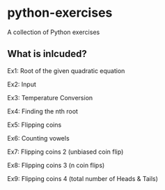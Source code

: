 # python-exercises
A collection of Python exercises

## What is inlcuded?
Ex1: Root of the given quadratic equation 

Ex2: Input 

Ex3: Temperature Conversion

Ex4: Finding the nth root 

Ex5: Flipping coins

Ex6: Counting vowels

Ex7: Flipping coins 2 (unbiased coin flip)

Ex8: Flipping coins 3 (n coin flips)

Ex9: Flipping coins 4 (total number of Heads & Tails)
